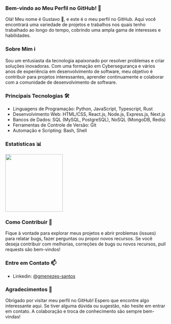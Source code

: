 ### Bem-vindo ao Meu Perfil no GitHub! 🚀

Olá! Meu nome é Gustavo 👋, e este é o meu perfil no GitHub. Aqui você encontrará uma variedade de projetos e trabalhos nos quais tenho trabalhado ao longo do tempo, cobrindo uma ampla gama de interesses e habilidades.

### Sobre Mim ℹ️

Sou um entusiasta da tecnologia apaixonado por resolver problemas e criar soluções inovadoras. Com uma formação em Cybersegurança e vários anos de experiência em desenvolvimento de software, meu objetivo é contribuir para projetos interessantes, aprender continuamente e colaborar com a comunidade de desenvolvimento de software.

### Principais Tecnologias 🛠
- Linguagens de Programação: Python, JavaScript, Typescript, Rust
- Desenvolvimento Web: HTML/CSS, React.js, Node.js, Express.js, Next.js
- Bancos de Dados: SQL (MySQL, PostgreSQL), NoSQL (MongoDB, Redis)
- Ferramentas de Controle de Versão: Git
- Automação e Scripting: Bash, Shell

### Estatísticas 📊

<a href="https://github.com/anuraghazra/github-readme-stats">
  <img height=180 align="center" src="https://github-readme-stats.vercel.app/api?username=gmenezes-santos&locale=pt-br" />
</a>
<!--<a href="https://github.com/anuraghazra/convoychat">
  <img height=130 max-height=150 align="center" src="https://github-readme-stats.vercel.app/api/top-langs?username=gmenezes-santos&layout=compact&langs_count=8&card_width=150&locale=pt-br" />
</a>--> 

### Como Contribuir 🤝

Fique à vontade para explorar meus projetos e abrir problemas (issues) para relatar bugs, fazer perguntas ou propor novos recursos.
Se você deseja contribuir com melhorias, correções de bugs ou novos recursos, pull requests são bem-vindos!

### Entre em Contato 📫

- Linkedin: [@gmenezes-santos](www.linkedin.com/in/gmenezes-santos)

<!-- - Twitter: @SeuTwitter --> 

### Agradecimentos 🙏

Obrigado por visitar meu perfil no GitHub! Espero que encontre algo interessante aqui. Se tiver alguma dúvida ou sugestão, não hesite em entrar em contato. A colaboração e troca de conhecimento são sempre bem-vindas!
